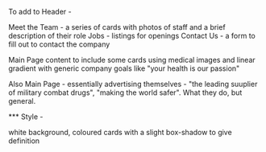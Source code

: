 To add to Header - 

Meet the Team - a series of cards with photos of staff and a brief description of their role
Jobs - listings for openings
Contact Us - a form to fill out to contact the company

Main Page content to include some cards using medical images and linear gradient with generic company goals like "your health is our passion"

Also Main Page - essentially advertising themselves - "the leading suuplier of military combat drugs", "making the world safer". What they do, but general.

*** Style - 

white background, coloured cards with a slight box-shadow to give definition